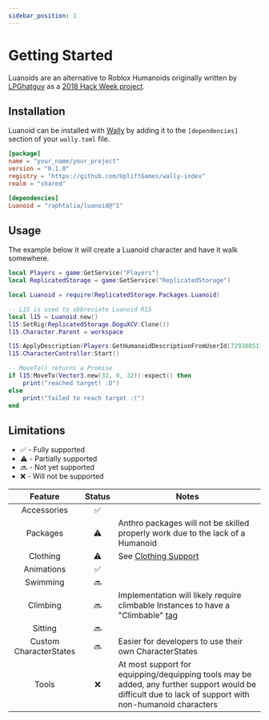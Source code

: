 ```yaml
---
sidebar_position: 1
---
```


# Getting Started

Luanoids are an alternative to Roblox Humanoids originally written by [LPGhatguy](https://github.com/LPGhatguy) as a [2018 Hack Week project](https://github.com/LPGhatguy/luanoid).

## Installation

Luanoid can be installed with [Wally](https://wally.run) by adding it to the `[dependencies]` section of your `wally.toml` file.

```toml
[package]
name = "your_name/your_project"
version = "0.1.0"
registry = "https://github.com/UpliftGames/wally-index"
realm = "shared"

[dependencies]
Luanoid = "raphtalia/luanoid@^1"
```

## Usage

The example below it will create a Luanoid character and have it walk somewhere.

```lua
local Players = game:GetService("Players")
local ReplicatedStorage = game:GetService("ReplicatedStorage")

local Luanoid = require(ReplicatedStorage.Packages.Luanoid)

-- L15 is used to abbreviate Luanoid R15
local l15 = Luanoid.new()
l15:SetRig(ReplicatedStorage.DoguXCV:Clone())
l15.Character.Parent = workspace

l15:ApplyDescription(Players:GetHumanoidDescriptionFromUserId(72938051), Enum.HumanoidRigType.R15)
l15.CharacterController:Start()

-- MoveTo() returns a Promise
if l15:MoveTo(Vector3.new(32, 0, 32)):expect() then
    print("reached target! :D")
else
    print("failed to reach target :(")
end
```

## Limitations

- :white_check_mark: - Fully supported
- :warning: - Partially supported
- :soon: - Not yet supported
- :x: - Will not be supported

|        Feature         |       Status       | Notes                                                                                                                                                        |
| :--------------------: | :----------------: | ------------------------------------------------------------------------------------------------------------------------------------------------------------ |
|      Accessories       | :white_check_mark: |                                                                                                                                                              |
|        Packages        |     :warning:      | Anthro packages will not be skilled properly work due to the lack of a Humanoid                                                                              |
|        Clothing        |     :warning:      | See [Clothing Support](clothingSupport)                                                                                                                      |
|       Animations       | :white_check_mark: |                                                                                                                                                              |
|        Swimming        |       :soon:       |                                                                                                                                                              |
|        Climbing        |       :soon:       | Implementation will likely require climbable Instances to have a "Climbable" [tag](https://developer.roblox.com/en-us/api-reference/class/CollectionService) |
|        Sitting         |       :soon:       |                                                                                                                                                              |
| Custom CharacterStates |       :soon:       | Easier for developers to use their own CharacterStates                                                                                                       |
|         Tools          |        :x:         | At most support for equipping/dequipping tools may be added, any further support would be difficult due to lack of support with non-humanoid characters      |

